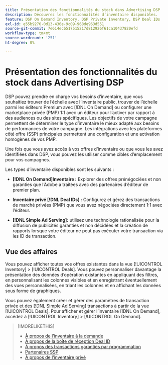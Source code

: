 ```yaml
---
title: Présentation des fonctionnalités du stock dans Advertising DSP
description: Découvrez les fonctionnalités d’inventaire disponibles.
feature: DSP On Demand Inventory, DSP Private Inventory, DSP Deal IDs
exl-id: e55b9276-0d13-436e-9c09-968de963d551
source-git-commit: 7e614ecb517515217d812926f61ca10437820efd
workflow-type: tm+mt
source-wordcount: '251'
ht-degree: 0%

---
```


# Présentation des fonctionnalités du stock dans Advertising DSP

DSP pouvez prendre en charge vos besoins d’inventaire, que vous souhaitiez trouver de l’échelle avec l’inventaire public, trouver de l’échelle parmi les éditeurs Premium avec [!DNL On Demand] ou configurer une marketplace privée (PMP) 1:1 avec un éditeur pour l’activer par rapport à des audiences ou des sites spécifiques. Les objectifs de votre campagne permettent de déterminer le type d’inventaire le mieux adapté aux besoins de performances de votre campagne. Les intégrations avec les plateformes côté offre (SSP) principales permettent une configuration et une activation homogènes de vos PMP.

Une fois que vous avez accès à vos offres d’inventaire ou que vous les avez identifiées dans DSP, vous pouvez les utiliser comme cibles d’emplacement pour vos campagnes.

Les types d’inventaire disponibles sont les suivants :

* **[!DNL On Demand]Inventaire :** Explorer des offres prénégociées et non garanties que l’Adobe a traitées avec des partenaires d’éditeur de premier plan.

* **Inventaire privé [!DNL Deal IDs] :** Configurez et gérez des transactions de marché privées (PMP) que vous avez négociées directement 1:1 avec l’éditeur.

* **[!DNL Simple Ad Serving]:** utilisez une technologie rationalisée pour la diffusion de publicités garanties et non décidées et la création de rapports lorsque votre éditeur ne peut pas exécuter votre transaction via les ID de transaction.

## Vue des affaires

Vous pouvez afficher toutes vos offres existantes dans la vue [!UICONTROL Inventory] > [!UICONTROL Deals]. Vous pouvez personnaliser davantage la présentation des données d’opération existantes en appliquant des filtres, en personnalisant les colonnes visibles et en enregistrant éventuellement des vues personnalisées, en triant les colonnes et en affichant les données sous forme de graphiques.

Vous pouvez également créer et gérer des paramètres de transaction privée et des [!DNL Simple Ad Serving] transactions à partir de la vue [!UICONTROL Deals]. Pour afficher et gérer l’inventaire [!DNL On Demand], accédez à [!UICONTROL Inventory] > [!UICONTROL On Demand].

>[!MORELIKETHIS]
>
>* [À propos de l’inventaire à la demande](on-demand-inventory-about.md)
>* [À propos de la boîte de réception Deal ID](deal-id-inbox-about.md)
>* [À propos des transactions garanties par programmation](programmatic-guaranteed-about.md)
>* [Partenaires SSP](ssp-partners.md)
>* [À propos de l’inventaire privé](private-inventory-about.md)
